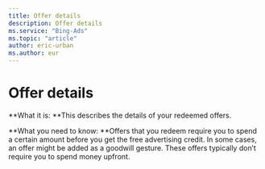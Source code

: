 ```yaml
---
title: Offer details
description: Offer details
ms.service: "Bing-Ads"
ms.topic: "article"
author: eric-urban
ms.author: eur
---
```


# Offer details

**What it is: **This describes the details of your redeemed offers.

**What you need to know: **Offers that you redeem require you to spend a certain amount before you get the free advertising credit. In some cases, an offer might be added as a goodwill gesture. These offers typically don’t require you to spend money upfront.


